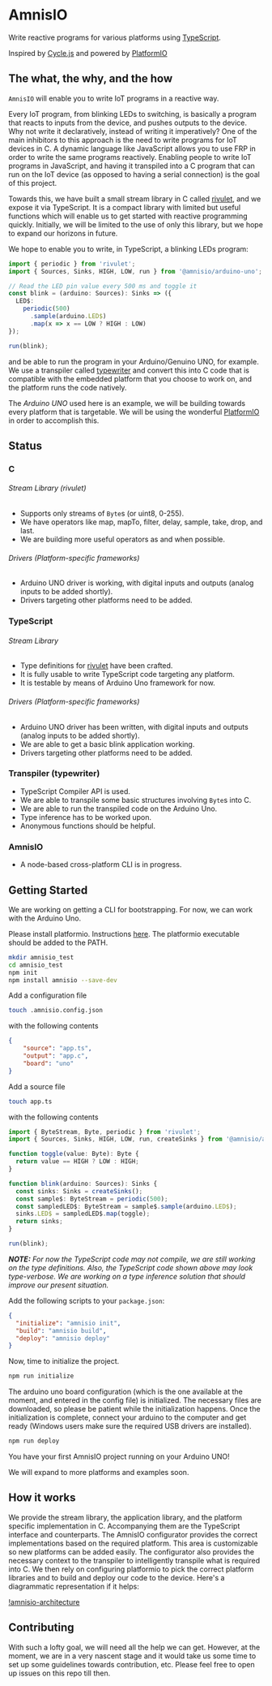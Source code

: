 # AmnisIO

Write reactive programs for various platforms using [TypeScript](https://www.typescriptlang.org/).

Inspired by [Cycle.js](http://cycle.js.org/) and powered by [PlatformIO](http://platformio.org/)

## The what, the why, and the how

`AmnisIO` will enable you to write IoT programs in a reactive way.

Every IoT program, from blinking LEDs to switching, is basically a program that reacts to inputs from the device, and pushes outputs to the device. Why not write it declaratively, instead of writing it imperatively? One of the main inhibitors to this approach is the need to write programs for IoT devices in C. A dynamic language like JavaScript allows you to use FRP in order to write the same programs reactively. Enabling people to write IoT programs in JavaScript, and having it transpiled into a C program that can run on the IoT device (as opposed to having a serial connection) is the goal of this project.

Towards this, we have built a small stream library in C called [rivulet](https://github.com/AmnisIO/rivulet), and we expose it via TypeScript. It is a compact library with limited but useful functions which will enable us to get started with reactive programming quickly. Initially, we will be limited to the use of only this library, but we hope to expand our horizons in future.

We hope to enable you to write, in TypeScript, a blinking LEDs program:
```ts
import { periodic } from 'rivulet';
import { Sources, Sinks, HIGH, LOW, run } from '@amnisio/arduino-uno';

// Read the LED pin value every 500 ms and toggle it
const blink = (arduino: Sources): Sinks => ({
  LED$:
    periodic(500)
      .sample(arduino.LED$)
      .map(x => x == LOW ? HIGH : LOW)
});

run(blink);

```
and be able to run the program in your Arduino/Genuino UNO, for example. We use a transpiler called [typewriter](https://github.com/AmnisIO/typewriter) and convert this into C code that is compatible with the embedded platform that you choose to work on, and the platform runs the code natively.

The *Arduino UNO* used here is an example, we will be building towards every platform that is targetable. We will be using the wonderful [PlatformIO](https://github.com/platformio/platformio) in order to accomplish this.

## Status

### C

###### Stream Library (rivulet)

* Supports only streams of `Byte`s (or uint8, 0-255).
* We have operators like map, mapTo, filter, delay, sample, take, drop, and last.
* We are building more useful operators as and when possible.

###### Drivers (Platform-specific frameworks)

* Arduino UNO driver is working, with digital inputs and outputs (analog inputs to be added shortly).
* Drivers targeting other platforms need to be added.

### TypeScript

###### Stream Library

* Type definitions for [rivulet](https://github.com/AmnisIO/rivulet) have been crafted.
* It is fully usable to write TypeScript code targeting any platform.
* It is testable by means of Arduino Uno framework for now.

###### Drivers (Platform-specific frameworks)

* Arduino UNO driver has been written, with digital inputs and outputs (analog inputs to be added shortly).
* We are able to get a basic blink application working.
* Drivers targeting other platforms need to be added.

### Transpiler (typewriter)

* TypeScript Compiler API is used.
* We are able to transpile some basic structures involving `Byte`s into C.
* We are able to run the transpiled code on the Arduino Uno.
* Type inference has to be worked upon.
* Anonymous functions should be helpful.

### AmnisIO

* A node-based cross-platform CLI is in progress.

## Getting Started

We are working on getting a CLI for bootstrapping. For now, we can work with the Arduino Uno.

Please install platformio. Instructions [here](http://docs.platformio.org/en/latest/installation.html).
The platformio executable should be added to the PATH.

```bash
mkdir amnisio_test
cd amnisio_test
npm init
npm install amnisio --save-dev
```

Add a configuration file
```bash
touch .amnisio.config.json
```
with the following contents
```json
{
    "source": "app.ts",
    "output": "app.c",
    "board": "uno"
}
```

Add a source file
```bash
touch app.ts
```
with the following contents
```ts
import { ByteStream, Byte, periodic } from 'rivulet';
import { Sources, Sinks, HIGH, LOW, run, createSinks } from '@amnisio/arduino-uno';

function toggle(value: Byte): Byte {
  return value == HIGH ? LOW : HIGH;
}

function blink(arduino: Sources): Sinks {
  const sinks: Sinks = createSinks();
  const sample$: ByteStream = periodic(500);
  const sampledLED$: ByteStream = sample$.sample(arduino.LED$);
  sinks.LED$ = sampledLED$.map(toggle);
  return sinks;
}

run(blink);
```
*__NOTE:__ For now the TypeScript code may not compile, we are still working on the type definitions. Also, the TypeScript code shown above may look type-verbose. We are working on a type inference solution that should improve our present situation.*

Add the following scripts to your `package.json`:
```json
{
  "initialize": "amnisio init",
  "build": "amnisio build",
  "deploy": "amnisio deploy"
}
```

Now, time to initialize the project.
```bash
npm run initialize
```
The arduino uno board configuration (which is the one available at the moment, and entered in the config file) is initialized. The necessary files are downloaded, so please be patient while the initialization happens. Once the initialization is complete, connect your arduino to the computer and get ready (Windows users make sure the required USB drivers are installed).
```bash
npm run deploy
```

You have your first AmnisIO project running on your Arduino UNO!

We will expand to more platforms and examples soon.

## How it works

We provide the stream library, the application library, and the platform specific implementation in C. Accompanying them are the TypeScript interface and counterparts. The AmnisIO configurator provides the correct implementations based on the required platform. This area is customizable so new platforms can be added easily. The configurator also provides the necessary context to the transpiler to intelligently transpile what is required into C. We then rely on configuring platformio to pick the correct platform libraries and to build and deploy our code to the device. Here's a diagrammatic representation if it helps:

[!amnisio-architecture](amnisio-architecture.png)

## Contributing

With such a lofty goal, we will need all the help we can get. However, at the moment, we are in a very nascent stage and it would take us some time to set up some guidelines towards contribution, etc. Please feel free to open up issues on this repo till then.
